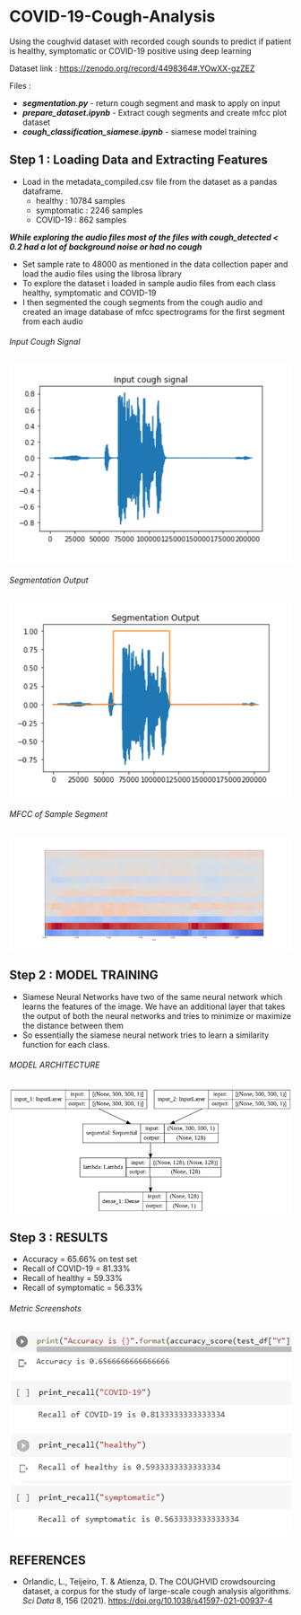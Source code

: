 # COVID-19-Cough-Analysis
Using the coughvid dataset with recorded cough sounds to predict if patient is healthy, symptomatic or COVID-19 positive using deep learning


Dataset link : https://zenodo.org/record/4498364#.YOwXX-gzZEZ

Files : 

* ***segmentation.py*** - return cough segment and mask to apply on input
* ***prepare_dataset.ipynb*** - Extract cough segments and create mfcc plot dataset
* ***cough_classification_siamese.ipynb*** - siamese model training

## Step 1 : Loading Data and Extracting Features

* Load in the metadata_compiled.csv file from the dataset as a pandas dataframe.
  * healthy : 10784 samples
  * symptomatic : 2246 samples
  * COVID-19 : 862 samples

***While exploring the audio files most of the files with cough_detected < 0.2 had a lot of background noise or had no cough***

* Set sample rate to 48000 as mentioned in the data collection paper and load the audio files using the librosa library
* To explore the dataset i loaded in sample audio files from each class healthy, symptomatic and COVID-19
* I then segmented the cough segments from the cough audio and created an image database of mfcc spectrograms for the first segment from each audio

###### Input Cough Signal
![input](Images/input_siamese.PNG)
###### Segmentation Output
![segment](Images/segment_input_siamese.PNG)
###### MFCC of Sample Segment
![mfcc sample](Images/mfcc_sample.png)

## Step 2 : MODEL TRAINING

* Siamese Neural Networks have two of the same neural network which learns the features of the image. We have an additional layer that takes the output of both the neural networks and tries to minimize or maximize the distance between them
* So essentially the siamese neural network tries to learn a similarity function for each class.

###### MODEL ARCHITECTURE
![model architecture](Images/siamese_model_plot.png)

## Step 3 : RESULTS

* Accuracy = 65.66% on test set
* Recall of COVID-19 = 81.33%
* Recall of healthy = 59.33%
* Recall of symptomatic = 56.33%

###### Metric Screenshots
![accuracy](Images/accuracy_siamese.PNG)
![recall](Images/recall_siamese.PNG)

## REFERENCES

* Orlandic, L., Teijeiro, T. & Atienza, D. The COUGHVID crowdsourcing dataset, a corpus for the study of large-scale cough analysis algorithms. *Sci Data* 8, 156 (2021). https://doi.org/10.1038/s41597-021-00937-4
